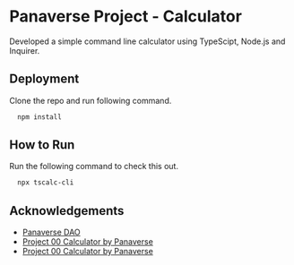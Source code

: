 # Panaverse Project - Calculator

Developed a simple command line calculator using TypeScipt, Node.js and Inquirer.

## Deployment

Clone the repo and run following command.

```bash
  npm install
```
## How to Run

Run the following command to check this out.

```bash
  npx tscalc-cli
```
## Acknowledgements

 - [Panaverse DAO](https://www.panaverse.co/)
 - [Project 00 Calculator by Panaverse](https://github.com/panaverse/typescript-node-projects/tree/main/project00_calculator)
 - [Project 00 Calculator by Panaverse](https://github.com/panaverse/typescript-node-projects/tree/main/project00_calculator)